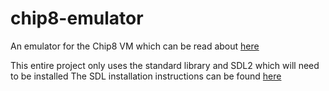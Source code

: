# chip8-emulator
An emulator for the Chip8 VM which can be read about [here](https://en.wikipedia.org/wiki/CHIP-8)

This entire project only uses the standard library and SDL2 which will need to be installed
The SDL installation instructions can be found [here](https://wiki.libsdl.org/SDL2/Installation)
